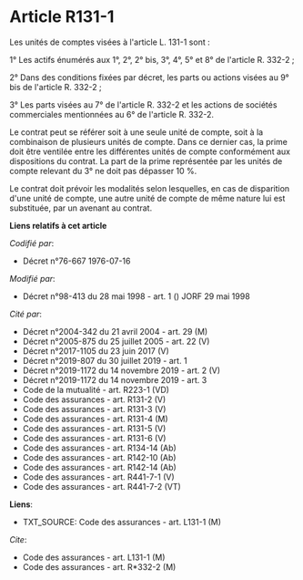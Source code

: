 # Article R131-1

Les unités de comptes visées à l'article L. 131-1 sont :

1° Les actifs énumérés aux 1°, 2°, 2° bis, 3°, 4°, 5° et 8° de l'article R. 332-2 ;

2° Dans des conditions fixées par décret, les parts ou actions visées au 9° bis de l'article R. 332-2 ;

3° Les parts visées au 7° de l'article R. 332-2 et les actions de sociétés commerciales mentionnées au 6° de l'article R.
332-2.

Le contrat peut se référer soit à une seule unité de compte, soit à la combinaison de plusieurs unités de compte. Dans ce
dernier cas, la prime doit être ventilée entre les différentes unités de compte conformément aux dispositions du contrat. La
part de la prime représentée par les unités de compte relevant du 3° ne doit pas dépasser 10 %.

Le contrat doit prévoir les modalités selon lesquelles, en cas de disparition d'une unité de compte, une autre unité de
compte de même nature lui est substituée, par un avenant au contrat.

**Liens relatifs à cet article**

_Codifié par_:

  - Décret n°76-667 1976-07-16

_Modifié par_:

  - Décret n°98-413 du 28 mai 1998 - art. 1 () JORF 29 mai 1998

_Cité par_:

  - Décret n°2004-342 du 21 avril 2004 - art. 29 (M)
  - Décret n°2005-875 du 25 juillet 2005 - art. 22 (V)
  - Décret n°2017-1105 du 23 juin 2017 (V)
  - Décret n°2019-807 du 30 juillet 2019 - art. 1
  - Décret n°2019-1172 du 14 novembre 2019 - art. 2 (V)
  - Décret n°2019-1172 du 14 novembre 2019 - art. 3
  - Code de la mutualité - art. R223-1 (VD)
  - Code des assurances - art. R131-2 (V)
  - Code des assurances - art. R131-3 (V)
  - Code des assurances - art. R131-4 (M)
  - Code des assurances - art. R131-5 (V)
  - Code des assurances - art. R131-6 (V)
  - Code des assurances - art. R134-14 (Ab)
  - Code des assurances - art. R142-10 (Ab)
  - Code des assurances - art. R142-14 (Ab)
  - Code des assurances - art. R441-7-1 (V)
  - Code des assurances - art. R441-7-2 (VT)

**Liens**:

  - TXT_SOURCE: Code des assurances - art. L131-1 (M)

_Cite_:

  - Code des assurances - art. L131-1 (M)
  - Code des assurances - art. R*332-2 (M)
